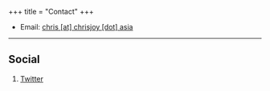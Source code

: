 +++
title = "Contact"
+++

* Email: [chris [at] chrisjoy [dot] asia](#)
<!-- * Phone: [+91-123123](tel:+91-123123) -->

---
<!-- 
## Mailing Address

> 221B, Baker Street
>
> London
>
> United Kingdom

--- -->

## Social

1. [Twitter](twitter.com/EdTeach__)
<!-- 2. [Google+](#) -->
